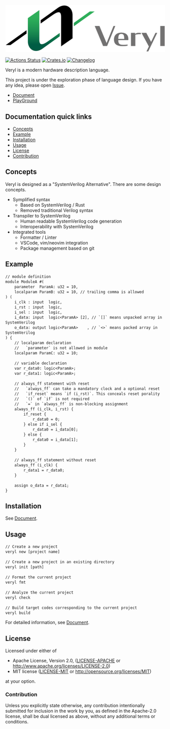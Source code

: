 ![Veryl](support/logo/veryl_wide.png)

[![Actions Status](https://github.com/dalance/veryl/workflows/Regression/badge.svg)](https://github.com/dalance/veryl/actions)
[![Crates.io](https://img.shields.io/crates/v/veryl.svg)](https://crates.io/crates/veryl)
[![Changelog](https://img.shields.io/badge/changelog-v0.3.4-green.svg)](https://github.com/dalance/veryl/blob/master/CHANGELOG.md)

Veryl is a modern hardware description language.

This project is under the exploration phase of language design.
If you have any idea, please open [Issue](https://github.com/dalance/veryl/issues).

* [Document](https://dalance.github.io/veryl/book)
* [PlayGround](https://dalance.github.io/veryl/playground)

## Documentation quick links

* [Concepts](#concepts)
* [Example](#example)
* [Installation](#installation)
* [Usage](#usage)
* [License](#license)
* [Contribution](#contribution)

## Concepts

Veryl is designed as a "SystemVerilog Alternative".
There are some design concepts.

* Symplified syntax
    * Based on SystemVerilog / Rust
    * Removed traditional Verilog syntax
* Transpiler to SystemVerilog
    * Human readable SystemVerilog code generation
    * Interoperability with SystemVerilog
* Integrated tools
    * Formatter / Linter
    * VSCode, vim/neovim integration
    * Package management based on git

## Example

```
// module definition
module ModuleA #(
    parameter  ParamA: u32 = 10,
    localparam ParamB: u32 = 10, // trailing comma is allowed
) (
    i_clk : input  logic,
    i_rst : input  logic,
    i_sel : input  logic,
    i_data: input  logic<ParamA> [2], // `[]` means unpacked array in SystemVerilog
    o_data: output logic<ParamA>    , // `<>` means packed array in SystemVerilog
) {
    // localparam declaration
    //   `parameter` is not allowed in module
    localparam ParamC: u32 = 10;

    // variable declaration
    var r_data0: logic<ParamA>;
    var r_data1: logic<ParamA>;

    // always_ff statement with reset
    //   `always_ff` can take a mandatory clock and a optional reset
    //   `if_reset` means `if (i_rst)`. This conceals reset porality
    //   `()` of `if` is not required
    //   `=` in `always_ff` is non-blocking assignment
    always_ff (i_clk, i_rst) {
        if_reset {
            r_data0 = 0;
        } else if i_sel {
            r_data0 = i_data[0];
        } else {
            r_data0 = i_data[1];
        }
    }

    // always_ff statement without reset
    always_ff (i_clk) {
        r_data1 = r_data0;
    }

    assign o_data = r_data1;
}
```

## Installation

See [Document](https://dalance.github.io/veryl/book/02_getting_started/01_installation.html).

## Usage

```
// Create a new project
veryl new [project name]

// Create a new project in an existing directory
veryl init [path]

// Format the current project
veryl fmt

// Analyze the current project
veryl check

// Build target codes corresponding to the current project
veryl build
```

For detailed information, see [Document](https://dalance.github.io/veryl/book).

## License

Licensed under either of

 * Apache License, Version 2.0, ([LICENSE-APACHE](LICENSE-APACHE) or http://www.apache.org/licenses/LICENSE-2.0)
 * MIT license ([LICENSE-MIT](LICENSE-MIT) or http://opensource.org/licenses/MIT)

at your option.

### Contribution

Unless you explicitly state otherwise, any contribution intentionally
submitted for inclusion in the work by you, as defined in the Apache-2.0
license, shall be dual licensed as above, without any additional terms or
conditions.
